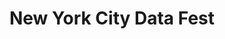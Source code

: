 ---
dateStart: 2015-03-28
dateEnd:
title: "New York City Data Fest"
venue: "New York Hall of Science"
organizer: Steve Uzzo
credit:
city: New York
state: NY
country: USA
pdfLink:
venueImages:
---